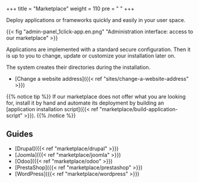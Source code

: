 +++
title = "Marketplace"
weight = 110
pre = "<i class='fas fa-fw fa-store'></i> "
+++

Deploy applications or frameworks quickly and easily in your user space.

{{< fig "admin-panel_1click-app.en.png" "Administration interface: access to our marketplace" >}}

Applications are implemented with a standard secure configuration. Then it is up to you to change, update or customize your installation later on.

The system creates their directories during the installation.

* [Change a website address]({{< ref "sites/change-a-website-address" >}})

{{% notice tip %}}
If our marketplace does not offer what you are looking for, install it by hand and automate its deployment by building an [application installation script]({{< ref "marketplace/build-application-script" >}}).
{{% /notice %}}

## Guides

- [Drupal]({{< ref "marketplace/drupal" >}})
- [Joomla]({{< ref "marketplace/joomla" >}})
- [Odoo]({{< ref "marketplace/odoo" >}})
- [PrestaShop]({{< ref "marketplace/prestashop" >}})
- [WordPress]({{< ref "marketplace/wordpress" >}})
